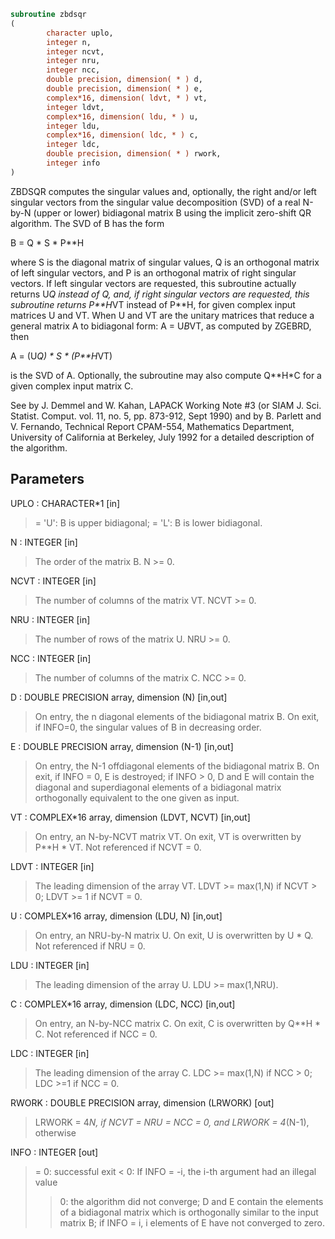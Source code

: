 ```fortran
subroutine zbdsqr
(
        character uplo,
        integer n,
        integer ncvt,
        integer nru,
        integer ncc,
        double precision, dimension( * ) d,
        double precision, dimension( * ) e,
        complex*16, dimension( ldvt, * ) vt,
        integer ldvt,
        complex*16, dimension( ldu, * ) u,
        integer ldu,
        complex*16, dimension( ldc, * ) c,
        integer ldc,
        double precision, dimension( * ) rwork,
        integer info
)
```

ZBDSQR computes the singular values and, optionally, the right and/or
left singular vectors from the singular value decomposition (SVD) of
a real N-by-N (upper or lower) bidiagonal matrix B using the implicit
zero-shift QR algorithm.  The SVD of B has the form

B = Q * S * P**H

where S is the diagonal matrix of singular values, Q is an orthogonal
matrix of left singular vectors, and P is an orthogonal matrix of
right singular vectors.  If left singular vectors are requested, this
subroutine actually returns U*Q instead of Q, and, if right singular
vectors are requested, this subroutine returns P**H*VT instead of
P**H, for given complex input matrices U and VT.  When U and VT are
the unitary matrices that reduce a general matrix A to bidiagonal
form: A = U*B*VT, as computed by ZGEBRD, then

A = (U*Q) * S * (P**H*VT)

is the SVD of A.  Optionally, the subroutine may also compute Q**H*C
for a given complex input matrix C.

See  by J. Demmel and W. Kahan,
LAPACK Working Note #3 (or SIAM J. Sci. Statist. Comput. vol. 11,
no. 5, pp. 873-912, Sept 1990) and
by
B. Parlett and V. Fernando, Technical Report CPAM-554, Mathematics
Department, University of California at Berkeley, July 1992
for a detailed description of the algorithm.

## Parameters
UPLO : CHARACTER*1 [in]
> = 'U':  B is upper bidiagonal;
> = 'L':  B is lower bidiagonal.

N : INTEGER [in]
> The order of the matrix B.  N >= 0.

NCVT : INTEGER [in]
> The number of columns of the matrix VT. NCVT >= 0.

NRU : INTEGER [in]
> The number of rows of the matrix U. NRU >= 0.

NCC : INTEGER [in]
> The number of columns of the matrix C. NCC >= 0.

D : DOUBLE PRECISION array, dimension (N) [in,out]
> On entry, the n diagonal elements of the bidiagonal matrix B.
> On exit, if INFO=0, the singular values of B in decreasing
> order.

E : DOUBLE PRECISION array, dimension (N-1) [in,out]
> On entry, the N-1 offdiagonal elements of the bidiagonal
> matrix B.
> On exit, if INFO = 0, E is destroyed; if INFO > 0, D and E
> will contain the diagonal and superdiagonal elements of a
> bidiagonal matrix orthogonally equivalent to the one given
> as input.

VT : COMPLEX*16 array, dimension (LDVT, NCVT) [in,out]
> On entry, an N-by-NCVT matrix VT.
> On exit, VT is overwritten by P**H * VT.
> Not referenced if NCVT = 0.

LDVT : INTEGER [in]
> The leading dimension of the array VT.
> LDVT >= max(1,N) if NCVT > 0; LDVT >= 1 if NCVT = 0.

U : COMPLEX*16 array, dimension (LDU, N) [in,out]
> On entry, an NRU-by-N matrix U.
> On exit, U is overwritten by U * Q.
> Not referenced if NRU = 0.

LDU : INTEGER [in]
> The leading dimension of the array U.  LDU >= max(1,NRU).

C : COMPLEX*16 array, dimension (LDC, NCC) [in,out]
> On entry, an N-by-NCC matrix C.
> On exit, C is overwritten by Q**H * C.
> Not referenced if NCC = 0.

LDC : INTEGER [in]
> The leading dimension of the array C.
> LDC >= max(1,N) if NCC > 0; LDC >=1 if NCC = 0.

RWORK : DOUBLE PRECISION array, dimension (LRWORK) [out]
> LRWORK = 4*N, if NCVT = NRU = NCC = 0, and
> LRWORK = 4*(N-1), otherwise

INFO : INTEGER [out]
> = 0:  successful exit
> < 0:  If INFO = -i, the i-th argument had an illegal value
> > 0:  the algorithm did not converge; D and E contain the
> elements of a bidiagonal matrix which is orthogonally
> similar to the input matrix B;  if INFO = i, i
> elements of E have not converged to zero.
